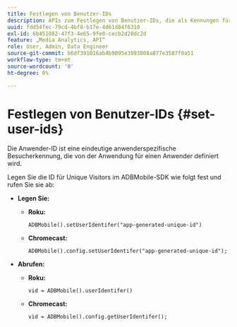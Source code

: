 ```yaml
---
title: Festlegen von Benutzer-IDs
description: APIs zum Festlegen von Benutzer-IDs, die als Kennungen für Unique Customers dienen.
uuid: fdd54fec-79cd-4bf8-b17e-4d61d84f6310
exl-id: 6b451082-47f3-4e65-9fe0-cecb2d20dc2d
feature: „Media Analytics, API“
role: User, Admin, Data Engineer
source-git-commit: b6df391016ab4b9095e3993808a877e3587f0a51
workflow-type: tm+mt
source-wordcount: '0'
ht-degree: 0%

---
```


# Festlegen von Benutzer-IDs {#set-user-ids}

Die Anwender-ID ist eine eindeutige anwenderspezifische Besucherkennung, die von der Anwendung für einen Anwender definiert wird.

Legen Sie die ID für Unique Visitors im ADBMobile-SDK wie folgt fest und rufen Sie sie ab:

* **Legen Sie:**

   * **Roku:**

      ```
      ADBMobile().setUserIdentifer("app-generated-unique-id")
      ```

   * **Chromecast:**

      ```
      ADBMobile().config.setUserIdentifer("app-generated-unique-id");
      ```

* **Abrufen:**

   * **Roku:**

      ```
      vid = ADBMobile().userIdentifer()
      ```

   * **Chromecast:**

      ```
      vid = ADBMobile().config.getUserIdentifer();
      ```
